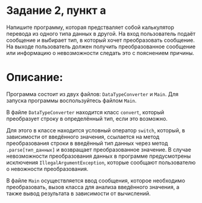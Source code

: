 # Задание 2, пункт а

Напишите программу, которая предстваляет собой калькулятор перевода из одного типа данных в другой.
На вход пользователь подаёт сообщение и выбирает тип, в который хочет преобразовать сообщение.
На выходе пользователь должен получить преобразованное сообщение или информацию о невозможности следать это с пояснением причины. 

# Описание: 

Программа состоит из двух файлов: `DataTypeConverter` и `Main`. Для запуска программы воспользуйтесь файлом `Main`.

В файле `DataTypeConverter` находится класс `convert`, который преобразует строку в определённый тип, если это возможно.

Для этого в классе находится условный оператор `switch`, который, в зависимости от введённого значения, ссылается на метод преобразования строки в введённый тип данных  через метод `.parse[тип_данных]` и возвращает преобразованное значение.
В случае невозможности преобразования данных в программе предусмотрены исключения `IllegalArgumentException`, которые сообщают пользователю о невожности преобразования.

В файле `Main` осуществляется ввод сообщения, которое необходимо преобразовать, вызов класса для анализа введённого значения, а также вывод результата в зависимости от вычислений.